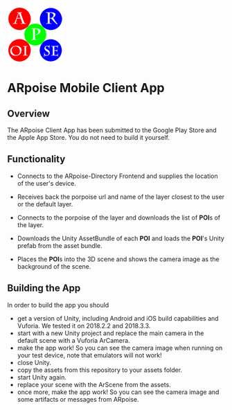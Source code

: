 ![ARpoise Logo](/images/arpoise_logo_rgb-128.png)
# ARpoise Mobile Client App

## Overview
The ARpoise Client App has been submitted to the Google Play Store and the Apple App Store. 
You do not need to build it yourself.

## Functionality
- Connects to the ARpoise-Directory Frontend and supplies the location of the user's device.

- Receives back the porpoise url and name of the layer closest to the user or the default layer.

- Connects to the porpoise of the layer and downloads the list of **POI**s of the layer.

- Downloads the Unity AssetBundle of each **POI** and loads the **POI**'s Unity prefab from the asset bundle.

- Places the **POI**s into the 3D scene and shows the camera image as the background of the scene.

## Building the App
In order to build the app you should 

- get a version of Unity, including Android and iOS build capabilities and Vuforia. We tested it on 2018.2.2 and 2018.3.3.
- start with a new Unity project and replace the main camera in the default scene with a Vuforia ArCamera.
- make the app work! So you can see the camera image when running on your test device, note that emulators will not work!
- close Unity.
- copy the assets from this repository to your assets folder.
- start Unity again.
- replace your scene with the ArScene from the assets.
- once more, make the app work! So you can see the camera image and some artifacts or messages from ARpoise.
